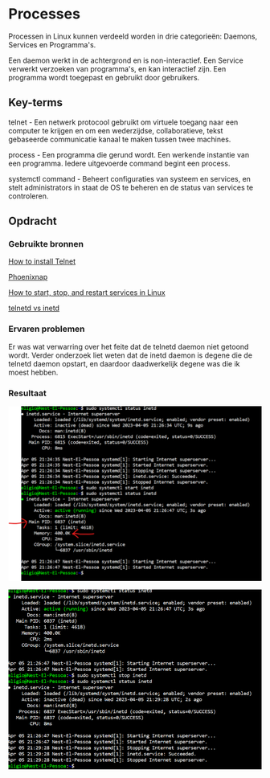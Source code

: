 # Processes

Processen in Linux kunnen verdeeld worden in drie categorieën: Daemons, Services en Programma's.

Een daemon werkt in de achtergrond en is non-interactief. Een Service verwerkt verzoeken van programma's, en kan interactief zijn. Een programma wordt toegepast en gebruikt door gebruikers.




## Key-terms

telnet - Een netwerk protocool gebruikt om virtuele toegang naar een computer te krijgen en om een wederzijdse, collaboratieve, tekst gebaseerde communicatie kanaal te maken tussen twee machines.

process - Een programma die gerund wordt. Een werkende instantie van een programma. Iedere uitgevoerde command begint een process.

systemctl command - Beheert configuraties van systeem en services, en stelt administrators in staat de OS te beheren en de status van services te controleren.


## Opdracht
### Gebruikte bronnen

[How to install Telnet](https://adamtheautomator.com/linux-to-install-telnet/)

[Phoenixnap](https://phoenixnap.com/kb/telnet-linux)

[How to start, stop, and restart services in Linux](https://www.techrepublic.com/article/how-to-start-stop-and-restart-services-in-linux/)

[telnetd vs inetd](https://sites.ualberta.ca/dept/chemeng/AIX-43/share/man/info/C/a_doc_lib/cmds/aixcmds5/telnetd.htm)



### Ervaren problemen


Er was wat verwarring over het feite dat de telnetd daemon niet getoond wordt. Verder onderzoek liet weten dat de inetd daemon is degene die de telnetd daemon opstart, en daardoor daadwerkelijk degene was die ik moest hebben.

### Resultaat

![Start Telnetd en Status check](https://github.com/techgrounds/techgrounds-EligioPessoa/blob/main/00_includes/startstatus.png)

![Kill Process](https://github.com/techgrounds/techgrounds-EligioPessoa/blob/main/00_includes/stop.png)
